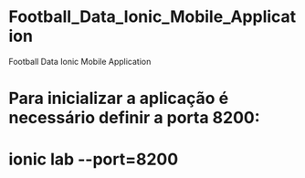 # Football_Data_Ionic_Mobile_Application
 Football Data Ionic Mobile Application

# Para inicializar a aplicação é necessário definir a porta 8200:
# ionic lab --port=8200